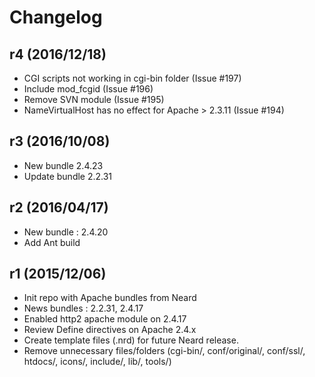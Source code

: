 # Changelog

## r4 (2016/12/18)

* CGI scripts not working in cgi-bin folder (Issue #197)
* Include mod_fcgid (Issue #196)
* Remove SVN module (Issue #195)
* NameVirtualHost has no effect for Apache > 2.3.11 (Issue #194)

## r3 (2016/10/08)

* New bundle 2.4.23
* Update bundle 2.2.31

## r2 (2016/04/17)

* New bundle : 2.4.20
* Add Ant build

## r1 (2015/12/06)

* Init repo with Apache bundles from Neard
* News bundles : 2.2.31, 2.4.17
* Enabled http2 apache module on 2.4.17
* Review Define directives on Apache 2.4.x
* Create template files (.nrd) for future Neard release.
* Remove unnecessary files/folders (cgi-bin/, conf/original/, conf/ssl/, htdocs/, icons/, include/, lib/, tools/)
